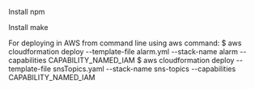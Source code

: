 Install npm

Install make

For deploying in AWS from command line using aws command:
$ aws cloudformation deploy --template-file alarm.yml --stack-name alarm --capabilities CAPABILITY_NAMED_IAM
$ aws cloudformation deploy --template-file snsTopics.yaml --stack-name sns-topics --capabilities CAPABILITY_NAMED_IAM